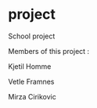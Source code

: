 project
=======

School project

Members of this project : 

Kjetil Homme

Vetle Framnes

Mirza Cirikovic
